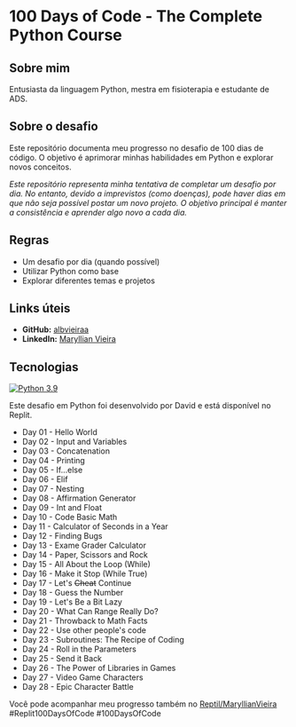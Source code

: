 # 100 Days of Code - The Complete Python Course

## Sobre mim
Entusiasta da linguagem Python, mestra em fisioterapia e estudante de ADS.

## Sobre o desafio
Este repositório documenta meu progresso no desafio de 100 dias de código. O objetivo é aprimorar minhas habilidades em Python e explorar novos conceitos.

*Este repositório representa minha tentativa de completar um desafio por dia. No entanto, devido a imprevistos (como doenças), pode haver dias em que não seja possível postar um novo projeto. O objetivo principal é manter a consistência e aprender algo novo a cada dia.*

## Regras
* Um desafio por dia (quando possível)
* Utilizar Python como base
* Explorar diferentes temas e projetos

## Links úteis
* **GitHub:** [albvieiraa](https://github.com/albvieiraa)
* **LinkedIn:** [Maryllian Vieira](https://www.linkedin.com/in/maryllian-vieira-dev/)


## Tecnologias
[![Python 3.9](https://img.shields.io/badge/python%203.9-%E2%81%A9-brightgreen)](https://www.python.org/)

Este desafio em Python foi desenvolvido por David e está disponível no Replit.

- Day 01 - Hello World
- Day 02 - Input and Variables
- Day 03 - Concatenation
- Day 04 - Printing
- Day 05 - If...else
- Day 06 - Elif
- Day 07 - Nesting
- Day 08 - Affirmation Generator
- Day 09 - Int and Float
- Day 10 - Code Basic Math
- Day 11 - Calculator of Seconds in a Year
- Day 12 - Finding Bugs
- Day 13 - Exame Grader Calculator
- Day 14 - Paper, Scissors and Rock
- Day 15 - All About the Loop (While)
- Day 16 - Make it Stop (While True)
- Day 17 - Let's ~~Cheat~~ Continue
- Day 18 - Guess the Number
- Day 19 - Let's Be a Bit Lazy
- Day 20 - What Can Range Really Do?
- Day 21 - Throwback to Math Facts
- Day 22 - Use other people's code
- Day 23 - Subroutines: The Recipe of Coding
- Day 24 - Roll in the Parameters
- Day 25 - Send it Back
- Day 26 - The Power of Libraries in Games
- Day 27 - Video Game Characters
- Day 28 - Epic Character Battle
  
Você pode acompanhar meu progresso também no [Reptil/MaryllianVieira](replit.com/@maryllianbackup)
#Replit100DaysOfCode #100DaysOfCode
